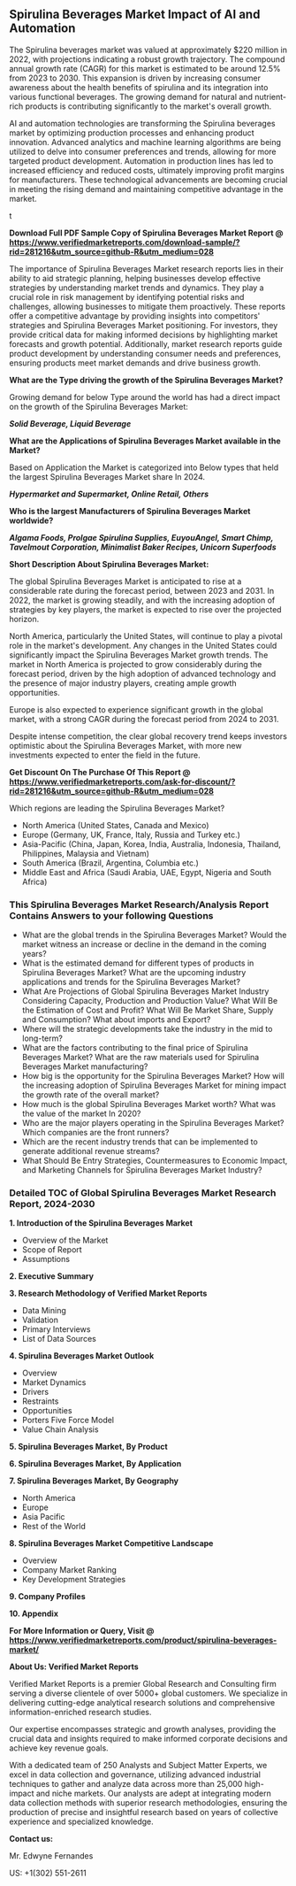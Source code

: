 <h2>Spirulina Beverages Market Impact of AI and Automation</h2><p>The Spirulina beverages market was valued at approximately $220 million in 2022, with projections indicating a robust growth trajectory. The compound annual growth rate (CAGR) for this market is estimated to be around 12.5% from 2023 to 2030. This expansion is driven by increasing consumer awareness about the health benefits of spirulina and its integration into various functional beverages. The growing demand for natural and nutrient-rich products is contributing significantly to the market's overall growth.</p><p>AI and automation technologies are transforming the Spirulina beverages market by optimizing production processes and enhancing product innovation. Advanced analytics and machine learning algorithms are being utilized to delve into consumer preferences and trends, allowing for more targeted product development. Automation in production lines has led to increased efficiency and reduced costs, ultimately improving profit margins for manufacturers. These technological advancements are becoming crucial in meeting the rising demand and maintaining competitive advantage in the market.</p>t</p><p id="" class=""><strong>Download Full PDF Sample Copy of Spirulina Beverages Market Report @ <a href="https://www.verifiedmarketreports.com/download-sample/?rid=281216&utm_source=github-R&utm_medium=028" target="_blank">https://www.verifiedmarketreports.com/download-sample/?rid=281216&utm_source=github-R&utm_medium=028</a></strong></p><p>The importance of&nbsp;Spirulina Beverages Market research reports lies in their ability to aid strategic planning, helping businesses develop effective strategies by understanding market trends and dynamics. They play a crucial role in risk management by identifying potential risks and challenges, allowing businesses to mitigate them proactively. These reports offer a competitive advantage by providing insights into competitors' strategies and Spirulina Beverages Market positioning. For investors, they provide critical data for making informed decisions by highlighting market forecasts and growth potential. Additionally, market research reports guide product development by understanding consumer needs and preferences, ensuring products meet market demands and drive business growth.</p><p><strong>What are the&nbsp;Type driving the growth of the Spirulina Beverages Market?</strong></p><p id="" class="">Growing demand for below Type around the world has had a direct impact on the growth of the Spirulina Beverages Market:</p><em><strong>Solid Beverage, Liquid Beverage</strong></em></p><strong>What are the&nbsp;Applications&nbsp;of Spirulina Beverages Market available in the Market?</strong></p><p id="" class="">Based on Application the Market is categorized into Below types that held the largest Spirulina Beverages Market share In 2024.</p><em><strong>Hypermarket and Supermarket, Online Retail, Others</strong></em></p><strong>Who is the largest Manufacturers of Spirulina Beverages Market worldwide?</strong></p><p><em><strong>Algama Foods, Prolgae Spirulina Supplies, EuyouAngel, Smart Chimp, Tavelmout Corporation, Minimalist Baker Recipes, Unicorn Superfoods</strong></em></p><p id="" class=""><strong>Short Description About Spirulina Beverages Market:</strong></p><p>The global Spirulina Beverages Market is anticipated to rise at a considerable rate during the forecast period, between 2023 and 2031. In 2022, the market is growing steadily, and with the increasing adoption of strategies by key players, the market is expected to rise over the projected horizon.</p><p>North America, particularly the United States, will continue to play a pivotal role in the market's development. Any changes in the United States could significantly impact the Spirulina Beverages Market growth trends. The market in North America is projected to grow considerably during the forecast period, driven by the high adoption of advanced technology and the presence of major industry players, creating ample growth opportunities.</p><p>Europe is also expected to experience significant growth in the global market, with a strong CAGR during the forecast period from 2024 to 2031.</p><p>Despite intense competition, the clear global recovery trend keeps investors optimistic about the Spirulina Beverages Market, with more new investments expected to enter the field in the future.</p><p id="" class=""><strong>Get Discount On The Purchase Of This Report @ <a href="https://www.verifiedmarketreports.com/ask-for-discount/?rid=281216&utm_source=github-R&utm_medium=028" target="_blank">https://www.verifiedmarketreports.com/ask-for-discount/?rid=281216&utm_source=github-R&utm_medium=028</a></strong></p>Which regions are leading the Spirulina Beverages Market?</p><ul><li>North America (United States, Canada and Mexico)</li><li>Europe (Germany, UK, France, Italy, Russia and Turkey etc.)</li><li>Asia-Pacific (China, Japan, Korea, India, Australia, Indonesia, Thailand, Philippines, Malaysia and Vietnam)</li><li>South America (Brazil, Argentina, Columbia etc.)</li><li>Middle East and Africa (Saudi Arabia, UAE, Egypt, Nigeria and South Africa)</li></ul><h3 id="" class="">This Spirulina Beverages Market Research/Analysis Report Contains Answers to your following Questions</h3><ul><li>What are the global trends in the Spirulina Beverages Market? Would the market witness an increase or decline in the demand in the coming years?</li><li>What is the estimated demand for different types of products in Spirulina Beverages Market? What are the upcoming industry applications and trends for the Spirulina Beverages Market?</li><li>What Are Projections of Global Spirulina Beverages Market Industry Considering Capacity, Production and Production Value? What Will Be the Estimation of Cost and Profit? What Will Be Market Share, Supply and Consumption? What about imports and Export?</li><li>Where will the strategic developments take the industry in the mid to long-term?</li><li>What are the factors contributing to the final price of Spirulina Beverages Market? What are the raw materials used for Spirulina Beverages Market manufacturing?</li><li>How big is the opportunity for the Spirulina Beverages Market? How will the increasing adoption of Spirulina Beverages Market for mining impact the growth rate of the overall market?</li><li>How much is the global Spirulina Beverages Market worth? What was the value of the market In 2020?</li><li>Who are the major players operating in the Spirulina Beverages Market? Which companies are the front runners?</li><li>Which are the recent industry trends that can be implemented to generate additional revenue streams?</li><li>What Should Be Entry Strategies, Countermeasures to Economic Impact, and Marketing Channels for Spirulina Beverages Market Industry?</li></ul><h3 id="" class="">Detailed TOC of Global Spirulina Beverages Market Research Report, 2024-2030</h3><p id="" class=""><strong>1. Introduction of the Spirulina Beverages Market</strong></p><ul><li>Overview of the Market</li><li>Scope of Report</li><li>Assumptions</li></ul><p id="" class=""><strong>2. Executive Summary</strong></p><p id="" class=""><strong>3. Research Methodology of Verified Market Reports</strong></p><ul><li>Data Mining</li><li>Validation</li><li>Primary Interviews</li><li>List of Data Sources</li></ul><p id="" class=""><strong>4. Spirulina Beverages Market Outlook</strong></p><ul><li>Overview</li><li>Market Dynamics</li><li>Drivers</li><li>Restraints</li><li>Opportunities</li><li>Porters Five Force Model</li><li>Value Chain Analysis</li></ul><p id="" class=""><strong>5. Spirulina Beverages Market, By Product</strong></p><p id="" class=""><strong>6. Spirulina Beverages Market, By Application</strong></p><p id="" class=""><strong>7. Spirulina Beverages Market, By Geography</strong></p><ul><li>North America</li><li>Europe</li><li>Asia Pacific</li><li>Rest of the World</li></ul><p id="" class=""><strong>8. Spirulina Beverages Market Competitive Landscape</strong></p><ul><li>Overview</li><li>Company Market Ranking</li><li>Key Development Strategies</li></ul><p id="" class=""><strong>9. Company Profiles</strong></p><p id="" class=""><strong>10. Appendix</strong></p><p id="" class=""><strong>For More Information or Query, Visit @ <a href="https://www.verifiedmarketreports.com/product/spirulina-beverages-market/" target="_blank">https://www.verifiedmarketreports.com/product/spirulina-beverages-market/</a></strong></p><p id="" class=""><strong>About Us: Verified Market Reports</strong></p><p id="" class="">Verified Market Reports is a premier Global Research and Consulting firm serving a diverse clientele of over 5000+ global customers. We specialize in delivering cutting-edge analytical research solutions and comprehensive information-enriched research studies.</p><p id="" class="">Our expertise encompasses strategic and growth analyses, providing the crucial data and insights required to make informed corporate decisions and achieve key revenue goals.</p><p id="" class="">With a dedicated team of 250 Analysts and Subject Matter Experts, we excel in data collection and governance, utilizing advanced industrial techniques to gather and analyze data across more than 25,000 high-impact and niche markets. Our analysts are adept at integrating modern data collection methods with superior research methodologies, ensuring the production of precise and insightful research based on years of collective experience and specialized knowledge.</p><p id="" class=""><strong>Contact us:</strong></p><p id="" class="">Mr. Edwyne Fernandes</p><p id="" class="">US: +1(302) 551-2611</p>